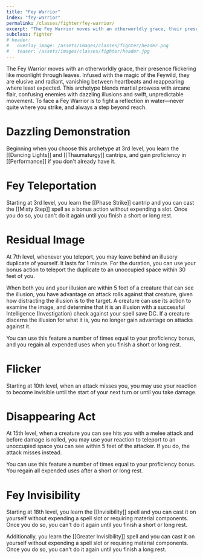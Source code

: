```yaml
---
title: "Fey Warrior"
index: "fey-warrior"
permalink: /classes/fighter/fey-warrior/
excerpt: "The Fey Warrior moves with an otherworldly grace, their presence flickering like moonlight through leaves."
subclass: fighter
# header:
#   overlay_image: /assets/images/classes/fighter/header.png
#   teaser: /assets/images/classes/fighter/header.jpg
---
```

The Fey Warrior moves with an otherworldly grace, their presence flickering like moonlight through leaves. Infused with the magic of the Feywild, they are elusive and radiant, vanishing between heartbeats and reappearing where least expected. This archetype blends martial prowess with arcane flair, confusing enemies with dazzling illusions and swift, unpredictable movement. To face a Fey Warrior is to fight a reflection in water—never quite where you strike, and always a step beyond reach.


# Dazzling Demonstration 
Beginning when you choose this archetype at 3rd level, you learn the [[Dancing Lights]] and [[Thaumaturgy]] cantrips, and gain proficiency in [[Performance]] if you don't already have it.

# Fey Teleportation
Starting at 3rd level, you learn the [[Phase Strike]] cantrip and you can cast the [[Misty Step]] spell as a bonus action without expending a slot. Once you do so, you can't do it again until you finish a short or long rest.

# Residual Image
At 7th level, whenever you teleport, you may leave behind an illusory duplicate of yourself. It lasts for 1 minute. For the duration, you can use your bonus action to teleport the duplicate to an unoccupied space within 30 feet of you.

When both you and your illusion are within 5 feet of a creature that can see the illusion, you have advantage on attack rolls against that creature, given how distracting the illusion is to the target. A creature can use its action to examine the image, and determine that it is an illusion with a successful Intelligence (Investigation) check against your spell save DC. If a creature discerns the illusion for what it is, you no longer gain advantage on attacks against it.

You can use this feature a number of times equal to your proficiency bonus, and you regain all expended uses when you finish a short or long rest.


# Flicker
Starting at 10th level, when an attack misses you, you may use your reaction to become invisible until the start of your next turn or until you take damage.

# Disappearing Act
At 15th level, when a creature you can see hits you with a melee attack and before damage is rolled, you may use your reaction to teleport to an unoccupied space you can see within 5 feet of the attacker. If you do, the attack misses instead.

You can use this feature a number of times equal to your proficiency bonus. You regain all expended uses after a short or long rest.

# Fey Invisibility
Starting at 18th level, you learn the [[Invisibility]] spell and you can cast it on yourself without expending a spell slot or requiring material components. Once you do so, you can't do it again until you finish a short or long rest.

Additionally, you learn the [[Greater Invisibility]] spell and you can cast it on yourself without expending a spell slot or requiring material components. Once you do so, you can't do it again until you finish a long rest.